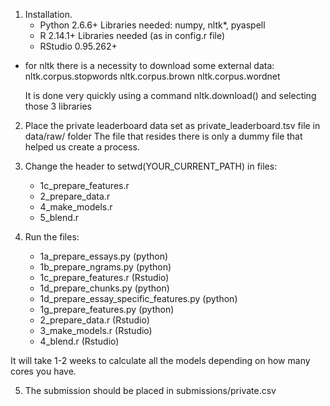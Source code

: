 1. Installation.
   - Python 2.6.6+ Libraries needed: numpy, nltk*, pyaspell
   - R 2.14.1+ Libraries needed (as in config.r file)
   - RStudio 0.95.262+

* for nltk there is a necessity to download some external data: 
  nltk.corpus.stopwords
  nltk.corpus.brown
  nltk.corpus.wordnet

  It is done very quickly using a command nltk.download() and selecting those 3 libraries
  
2. Place the private leaderboard data set as private_leaderboard.tsv file in data/raw/ folder
   The file that resides there is only a dummy file that helped us create a process.

3. Change the header to setwd(YOUR_CURRENT_PATH) in files: 
   - 1c_prepare_features.r
   - 2_prepare_data.r
   - 4_make_models.r
   - 5_blend.r

4. Run the files:
   - 1a_prepare_essays.py (python)
   - 1b_prepare_ngrams.py (python)
   - 1c_prepare_features.r (Rstudio)
   - 1d_prepare_chunks.py (python)
   - 1d_prepare_essay_specific_features.py (python)
   - 1g_prepare_features.py (python)
   - 2_prepare_data.r (Rstudio)
   - 3_make_models.r (Rstudio)
   - 4_blend.r (Rstudio)

  It will take 1-2 weeks to calculate all the models depending on how many cores you have.

5. The submission should be placed in submissions/private.csv
